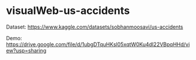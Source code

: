 # visualWeb-us-accidents


Dataset: https://www.kaggle.com/datasets/sobhanmoosavi/us-accidents


Demo: https://drive.google.com/file/d/1ubgDTquHKsl05xqtW0Ku4dI22VBpqHHd/view?usp=sharing
